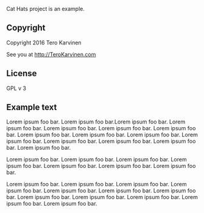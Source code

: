 Cat Hats project is an example. 

## Copyright

Copyright 2016 Tero Karvinen

See you at http://TeroKarvinen.com

## License

GPL v 3

## Example text

Lorem ipsum foo bar. Lorem ipsum foo bar.Lorem ipsum foo bar. Lorem ipsum foo bar. Lorem ipsum foo bar. 
Lorem ipsum foo bar. Lorem ipsum foo bar. Lorem ipsum foo bar. Lorem ipsum foo bar. 
Lorem ipsum foo bar. Lorem ipsum foo bar. Lorem ipsum foo bar. 
Lorem ipsum foo bar. Lorem ipsum foo bar. Lorem ipsum foo bar. 

Lorem ipsum foo bar. Lorem ipsum foo bar. Lorem ipsum foo bar. 
Lorem ipsum foo bar. Lorem ipsum foo bar. Lorem ipsum foo bar. Lorem ipsum foo bar. 

Lorem ipsum foo bar. Lorem ipsum foo bar. Lorem ipsum foo bar. Lorem ipsum foo bar. 
Lorem ipsum foo bar. Lorem ipsum foo bar. Lorem ipsum foo bar. 
Lorem ipsum foo bar. Lorem ipsum foo bar. Lorem ipsum foo bar. 
Lorem ipsum foo bar. Lorem ipsum foo bar. 

